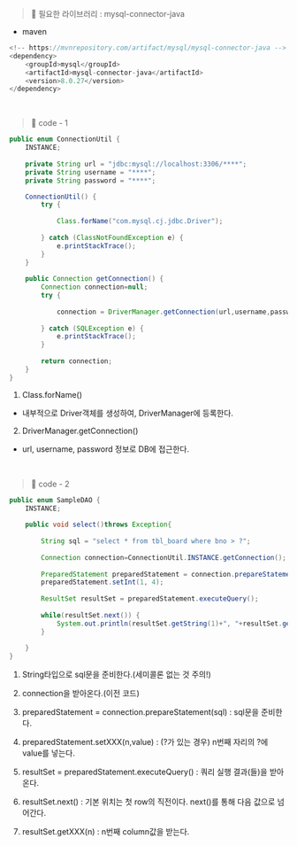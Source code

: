 > 🚀 필요한 라이브러리 : mysql-connector-java

- maven

```java
<!-- https://mvnrepository.com/artifact/mysql/mysql-connector-java -->
<dependency>
	<groupId>mysql</groupId>
	<artifactId>mysql-connector-java</artifactId>
	<version>8.0.27</version>
</dependency>
```

<br/>

> 🚀 code - 1

```java
public enum ConnectionUtil {
    INSTANCE;
    
    private String url = "jdbc:mysql://localhost:3306/****";
    private String username = "****";
    private String password = "****";

    ConnectionUtil() {
        try {
            
            Class.forName("com.mysql.cj.jdbc.Driver");
            
        } catch (ClassNotFoundException e) {
            e.printStackTrace();
        }
    }
    
    public Connection getConnection() {
        Connection connection=null;
        try {
            
            connection = DriverManager.getConnection(url,username,password);
            
        } catch (SQLException e) {
            e.printStackTrace();
        }
        
        return connection;
    }
}
```

1. Class.forName()
  - 내부적으로 Driver객체를 생성하여, DriverManager에 등록한다.

2. DriverManager.getConnection()
  - url, username, password 정보로 DB에 접근한다.
  
<br/>

> 🚀 code - 2

```java
public enum SampleDAO {
    INSTANCE;
    
    public void select()throws Exception{
        
        String sql = "select * from tbl_board where bno > ?";
        
        Connection connection=ConnectionUtil.INSTANCE.getConnection();
        
        PreparedStatement preparedStatement = connection.prepareStatement(sql);
        preparedStatement.setInt(1, 4);
        
        ResultSet resultSet = preparedStatement.executeQuery();
        
        while(resultSet.next()) {
            System.out.println(resultSet.getString(1)+", "+resultSet.getString(2)+", "+resultSet.getString(3));
        }
        
    }
}
```

1. String타입으로 sql문을 준비한다.(세미콜론 없는 것 주의!)

2. connection을 받아온다.(이전 코드)

3. preparedStatement = connection.prepareStatement(sql)
  : sql문을 준비한다.
  
4. preparedStatement.setXXX(n,value)
	: (?가 있는 경우) n번째 자리의 ?에 value를 넣는다.

5. resultSet = preparedStatement.executeQuery()
	: 쿼리 실행 결과(들)을 받아온다.
    
6. resultSet.next()
	: 기본 위치는 첫 row의 직전이다. next()를 통해 다음 값으로 넘어간다.

7. resultSet.getXXX(n) : n번째 column값을 받는다.
